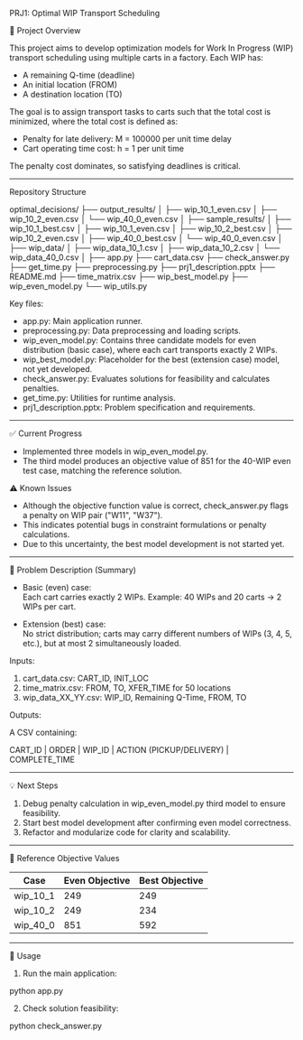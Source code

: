 PRJ1: Optimal WIP Transport Scheduling

📌 Project Overview

This project aims to develop optimization models for Work In Progress (WIP) transport scheduling using multiple carts in a factory. Each WIP has:

- A remaining Q-time (deadline)
- An initial location (FROM)
- A destination location (TO)

The goal is to assign transport tasks to carts such that the total cost is minimized, where the total cost is defined as:

- Penalty for late delivery: M = 100000 per unit time delay
- Cart operating time cost: h = 1 per unit time

The penalty cost dominates, so satisfying deadlines is critical.

---

Repository Structure

optimal_decisions/
├── output_results/
│ ├── wip_10_1_even.csv
│ ├── wip_10_2_even.csv
│ └── wip_40_0_even.csv
│
├── sample_results/
│ ├── wip_10_1_best.csv
│ ├── wip_10_1_even.csv
│ ├── wip_10_2_best.csv
│ ├── wip_10_2_even.csv
│ ├── wip_40_0_best.csv
│ └── wip_40_0_even.csv
│
├── wip_data/
│ ├── wip_data_10_1.csv
│ ├── wip_data_10_2.csv
│ └── wip_data_40_0.csv
│
├── app.py
├── cart_data.csv
├── check_answer.py
├── get_time.py
├── preprocessing.py
├── prj1_description.pptx
├── README.md
├── time_matrix.csv
├── wip_best_model.py
├── wip_even_model.py
└── wip_utils.py

Key files:

- app.py: Main application runner.
- preprocessing.py: Data preprocessing and loading scripts.
- wip_even_model.py: Contains three candidate models for even distribution (basic case), where each cart transports exactly 2 WIPs.
- wip_best_model.py: Placeholder for the best (extension case) model, not yet developed.
- check_answer.py: Evaluates solutions for feasibility and calculates penalties.
- get_time.py: Utilities for runtime analysis.
- prj1_description.pptx: Problem specification and requirements.

---

✅ Current Progress

- Implemented three models in wip_even_model.py.
- The third model produces an objective value of 851 for the 40-WIP even test case, matching the reference solution.

⚠️ Known Issues

- Although the objective function value is correct, check_answer.py flags a penalty on WIP pair ("W11", "W37").
- This indicates potential bugs in constraint formulations or penalty calculations.
- Due to this uncertainty, the best model development is not started yet.

---

📝 Problem Description (Summary)

- Basic (even) case:  
  Each cart carries exactly 2 WIPs. Example: 40 WIPs and 20 carts → 2 WIPs per cart.

- Extension (best) case:  
  No strict distribution; carts may carry different numbers of WIPs (3, 4, 5, etc.), but at most 2 simultaneously loaded.

Inputs:

1. cart_data.csv: CART_ID, INIT_LOC
2. time_matrix.csv: FROM, TO, XFER_TIME for 50 locations
3. wip_data_XX_YY.csv: WIP_ID, Remaining Q-Time, FROM, TO

Outputs:

A CSV containing:

CART_ID | ORDER | WIP_ID | ACTION (PICKUP/DELIVERY) | COMPLETE_TIME

---

💡 Next Steps

1. Debug penalty calculation in wip_even_model.py third model to ensure feasibility.
2. Start best model development after confirming even model correctness.
3. Refactor and modularize code for clarity and scalability.

---

📖 Reference Objective Values

| Case     | Even Objective | Best Objective |
| -------- | -------------- | -------------- |
| wip_10_1 | 249            | 249            |
| wip_10_2 | 249            | 234            |
| wip_40_0 | 851            | 592            |

---

🔧 Usage

1. Run the main application:

python app.py

2. Check solution feasibility:

python check_answer.py
